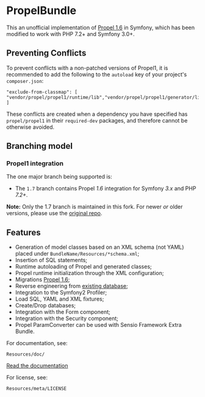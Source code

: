 PropelBundle
============

This an unofficial implementation of [Propel 1.6](http://www.propelorm.org/) in Symfony, which has been modified to work
with PHP 7.2+ and Symfony 3.0+.

## Preventing Conflicts

To prevent conflicts with a non-patched versions of Propel1, it is recommended to add the following to the `autoload` key of your project's `composer.json`:

    "exclude-from-classmap": [ "vendor/propel/propel1/runtime/lib","vendor/propel/propel1/generator/lib" ]

These conflicts are created when a dependency you have specified has `propel/propel1` in their `required-dev` packages, and therefore cannot be otherwise avoided.

## Branching model

### Propel1 integration

The one major branch being supported is:

* The `1.7` branch contains Propel *1.6* integration for Symfony *3.x* and PHP *7.2+*.

**Note:** Only the 1.7 branch is maintained in this fork.  For newer _or_ older versions, please use the [original repo](https://github.com/propelorm/PropelBundle).

## Features

 * Generation of model classes based on an XML schema (not YAML) placed under `BundleName/Resources/*schema.xml`;
 * Insertion of SQL statements;
 * Runtime autoloading of Propel and generated classes;
 * Propel runtime initialization through the XML configuration;
 * Migrations [Propel 1.6](http://www.propelorm.org/documentation/10-migrations.html);
 * Reverse engineering from [existing database](http://www.propelorm.org/wiki/Documentation/1.6/Existing-Database);
 * Integration to the Symfony2 Profiler;
 * Load SQL, YAML and XML fixtures;
 * Create/Drop databases;
 * Integration with the Form component;
 * Integration with the Security component;
 * Propel ParamConverter can be used with Sensio Framework Extra Bundle.

For documentation, see:

    Resources/doc/

[Read the documentation](https://github.com/propelorm/PropelBundle/blob/1.5/Resources/doc/index.markdown)

For license, see:

    Resources/meta/LICENSE
